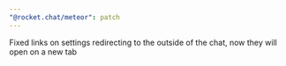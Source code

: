 ```yaml
---
"@rocket.chat/meteor": patch
---
```


Fixed links on settings redirecting to the outside of the chat, now they will open on a new tab

